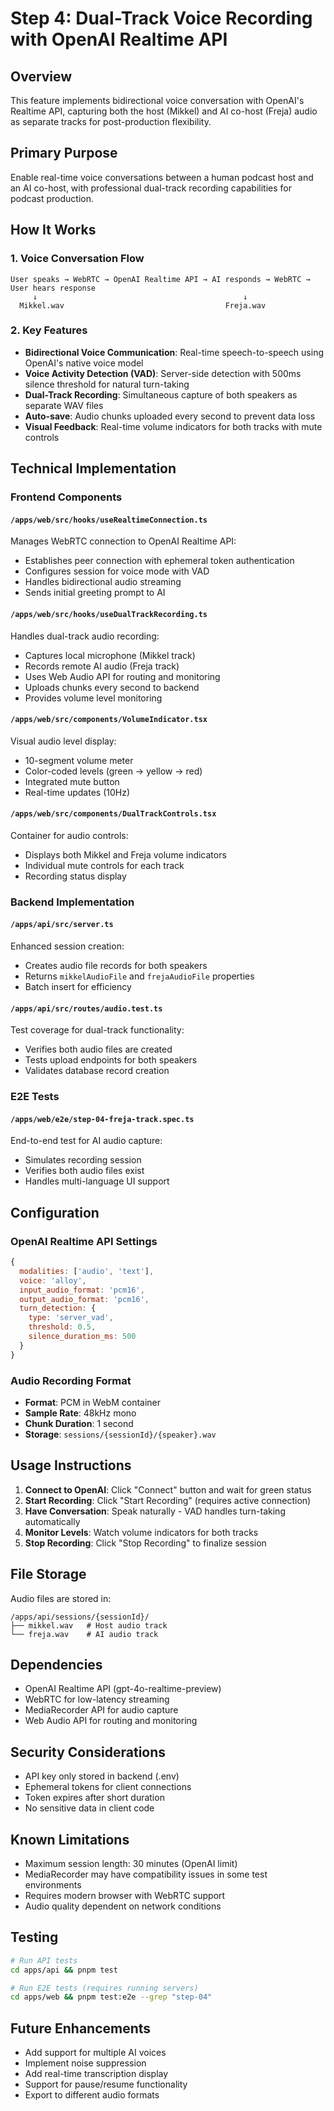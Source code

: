 # Step 4: Dual-Track Voice Recording with OpenAI Realtime API

## Overview
This feature implements bidirectional voice conversation with OpenAI's Realtime API, capturing both the host (Mikkel) and AI co-host (Freja) audio as separate tracks for post-production flexibility.

## Primary Purpose
Enable real-time voice conversations between a human podcast host and an AI co-host, with professional dual-track recording capabilities for podcast production.

## How It Works

### 1. Voice Conversation Flow
```
User speaks → WebRTC → OpenAI Realtime API → AI responds → WebRTC → User hears response
     ↓                                              ↓
  Mikkel.wav                                    Freja.wav
```

### 2. Key Features
- **Bidirectional Voice Communication**: Real-time speech-to-speech using OpenAI's native voice model
- **Voice Activity Detection (VAD)**: Server-side detection with 500ms silence threshold for natural turn-taking
- **Dual-Track Recording**: Simultaneous capture of both speakers as separate WAV files
- **Auto-save**: Audio chunks uploaded every second to prevent data loss
- **Visual Feedback**: Real-time volume indicators for both tracks with mute controls

## Technical Implementation

### Frontend Components

#### `/apps/web/src/hooks/useRealtimeConnection.ts`
Manages WebRTC connection to OpenAI Realtime API:
- Establishes peer connection with ephemeral token authentication
- Configures session for voice mode with VAD
- Handles bidirectional audio streaming
- Sends initial greeting prompt to AI

#### `/apps/web/src/hooks/useDualTrackRecording.ts`
Handles dual-track audio recording:
- Captures local microphone (Mikkel track)
- Records remote AI audio (Freja track)
- Uses Web Audio API for routing and monitoring
- Uploads chunks every second to backend
- Provides volume level monitoring

#### `/apps/web/src/components/VolumeIndicator.tsx`
Visual audio level display:
- 10-segment volume meter
- Color-coded levels (green → yellow → red)
- Integrated mute button
- Real-time updates (10Hz)

#### `/apps/web/src/components/DualTrackControls.tsx`
Container for audio controls:
- Displays both Mikkel and Freja volume indicators
- Individual mute controls for each track
- Recording status display

### Backend Implementation

#### `/apps/api/src/server.ts`
Enhanced session creation:
- Creates audio file records for both speakers
- Returns `mikkelAudioFile` and `frejaAudioFile` properties
- Batch insert for efficiency

#### `/apps/api/src/routes/audio.test.ts`
Test coverage for dual-track functionality:
- Verifies both audio files are created
- Tests upload endpoints for both speakers
- Validates database record creation

### E2E Tests

#### `/apps/web/e2e/step-04-freja-track.spec.ts`
End-to-end test for AI audio capture:
- Simulates recording session
- Verifies both audio files exist
- Handles multi-language UI support

## Configuration

### OpenAI Realtime API Settings
```javascript
{
  modalities: ['audio', 'text'],
  voice: 'alloy',
  input_audio_format: 'pcm16',
  output_audio_format: 'pcm16',
  turn_detection: {
    type: 'server_vad',
    threshold: 0.5,
    silence_duration_ms: 500
  }
}
```

### Audio Recording Format
- **Format**: PCM in WebM container
- **Sample Rate**: 48kHz mono
- **Chunk Duration**: 1 second
- **Storage**: `sessions/{sessionId}/{speaker}.wav`

## Usage Instructions

1. **Connect to OpenAI**: Click "Connect" button and wait for green status
2. **Start Recording**: Click "Start Recording" (requires active connection)
3. **Have Conversation**: Speak naturally - VAD handles turn-taking automatically
4. **Monitor Levels**: Watch volume indicators for both tracks
5. **Stop Recording**: Click "Stop Recording" to finalize session

## File Storage

Audio files are stored in:
```
/apps/api/sessions/{sessionId}/
├── mikkel.wav   # Host audio track
└── freja.wav    # AI audio track
```

## Dependencies
- OpenAI Realtime API (gpt-4o-realtime-preview)
- WebRTC for low-latency streaming
- MediaRecorder API for audio capture
- Web Audio API for routing and monitoring

## Security Considerations
- API key only stored in backend (.env)
- Ephemeral tokens for client connections
- Token expires after short duration
- No sensitive data in client code

## Known Limitations
- Maximum session length: 30 minutes (OpenAI limit)
- MediaRecorder may have compatibility issues in some test environments
- Requires modern browser with WebRTC support
- Audio quality dependent on network conditions

## Testing
```bash
# Run API tests
cd apps/api && pnpm test

# Run E2E tests (requires running servers)
cd apps/web && pnpm test:e2e --grep "step-04"
```

## Future Enhancements
- Add support for multiple AI voices
- Implement noise suppression
- Add real-time transcription display
- Support for pause/resume functionality
- Export to different audio formats